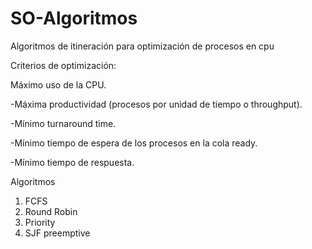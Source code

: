 # SO-Algoritmos

Algoritmos de itineración para optimización de procesos en cpu

Criterios de optimización:

Máximo uso de la CPU.

-Máxima productividad (procesos por unidad de tiempo o throughput).

-Mínimo turnaround time.

-Mínimo tiempo de espera de los procesos en la cola ready.

-Mínimo tiempo de respuesta.


Algoritmos

1. FCFS
2. Round Robin
3. Priority
4. SJF preemptive
